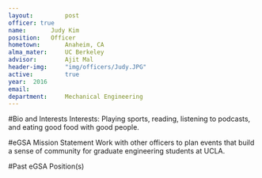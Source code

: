 ```yaml
---
layout:     	post
officer: true
name:      	Judy Kim
position: 	Officer
hometown: 		Anaheim, CA
alma_mater: 	UC Berkeley
advisor: 		Ajit Mal
header-img: 	"img/officers/Judy.JPG"
active: 		true
year:  2016
email: 			
department: 	Mechanical Engineering
---
```


#Bio and Interests
Interests: Playing sports, reading, listening to podcasts, and eating good food with good people.

#eGSA Mission Statement
Work with other officers to plan events that build a sense of community for graduate engineering students at UCLA.

#Past eGSA Position(s)
